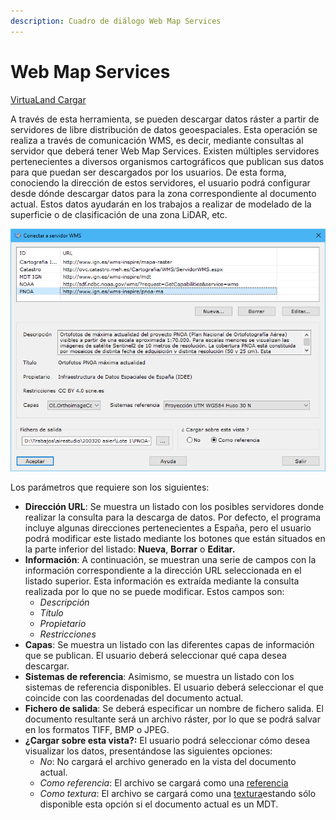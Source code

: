 ```yaml
---
description: Cuadro de diálogo Web Map Services
---
```


# Web Map Services

[VirtuaLand Cargar](/mdtopx/fichas-de-herramientas/ficha-de-herramientas-virtualand/virtualand-cargar.md)

A través de esta herramienta, se pueden descargar datos ráster a partir de servidores de libre distribución de datos geoespaciales. Esta operación se realiza a través de comunicación WMS, es decir, mediante consultas al servidor que deberá tener Web Map Services. Existen múltiples servidores pertenecientes a diversos organismos cartográficos que publican sus datos para que puedan ser descargados por los usuarios. De esta forma, conociendo la dirección de estos servidores, el usuario podrá configurar desde dónde descargar datos para la zona correspondiente al documento actual. Estos datos ayudarán en los trabajos a realizar de modelado de la superficie o de clasificación de una zona LiDAR, etc.

![Cuadro de diálogo Conectar a servidor WMS](../../.gitbook/assets/image-15.png)

Los parámetros que requiere son los siguientes:

* **Dirección URL**: Se muestra un listado con los posibles servidores donde realizar la consulta para la descarga de datos. Por defecto, el programa incluye algunas direcciones pertenecientes a España, pero el usuario podrá modificar este listado mediante los botones que están situados en la parte inferior del listado: **Nueva**, **Borrar** o **Editar.**
* **Información**: A continuación, se muestran una serie de campos con la información correspondiente a la dirección URL seleccionada en el listado superior. Esta información es extraída mediante la consulta realizada por lo que no se puede modificar. Estos campos son:
  * _Descripción_
  * _Título_
  * _Propietario_
  * _Restricciones_
* **Capas**: Se muestra un listado con las diferentes capas de información que se publican. El usuario deberá seleccionar qué capa desea descargar.
* **Sistemas de referencia**: Asimismo, se muestra un listado con los sistemas de referencia disponibles. El usuario deberá seleccionar el que coincide con las coordenadas del documento actual.
* **Fichero de salida**: Se deberá especificar un nombre de fichero salida. El documento resultante será un archivo ráster, por lo que se podrá salvar en los formatos TIFF, BMP o JPEG.
* **¿Cargar sobre esta vista?:** El usuario podrá seleccionar cómo desea visualizar los datos, presentándose las siguientes opciones:
  * _No_: No cargará el archivo generado en la vista del documento actual.
  * _Como referencia_: El archivo se cargará como una [referencia](../operaciones-con-archivos/abrir-archivos-de-referencia.md)
  * _Como textura_: El archivo se cargará como una [textura](cargar-texturas/)estando sólo disponible esta opción si el documento actual es un MDT.
